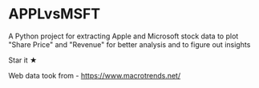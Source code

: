 # APPLvsMSFT
A Python project for extracting Apple and Microsoft stock data to plot "Share Price" and "Revenue" for better analysis and to figure out insights

Star it ★

Web data took from - https://www.macrotrends.net/
